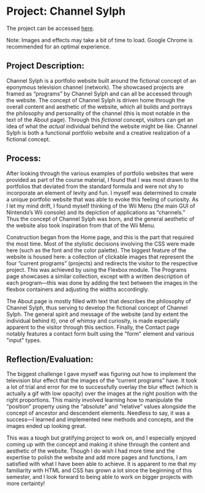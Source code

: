 # Project: Channel Sylph

The project can be accessed [here](https://syl596.github.io/CLPortfolio/).

Note: Images and effects may take a bit of time to load. Google Chrome is recommended for an optimal experience.

## Project Description:

Channel Sylph is a portfolio website built around the fictional concept of an eponymous television channel (network). The showcased projects are framed as “programs” by Channel Sylph and can all be accessed through the website. The concept of Channel Sylph is driven home through the overall content and aesthetic of the website, which all builds and portrays the philosophy and personality of the channel (this is most notable in the text of the About page). Through this *fictional* concept, visitors can get an idea of what the *actual* individual behind the website might be like. Channel Sylph is both a functional portfolio website and a creative realization of a fictional concept. 
 
## Process:

After looking through the various examples of portfolio websites that were provided as part of the course material, I found that I was most drawn to the portfolios that deviated from the standard formula and were not shy to incorporate an element of levity and fun. I myself was determined to create a unique portfolio website that was able to evoke this feeling of curiosity. As I let my mind drift, I found myself thinking of the Wii Menu (the main GUI of Nintendo’s Wii console) and its depiction of applications as “channels.” Thus the concept of Channel Sylph was born, and the general aesthetic of the website also took inspiration from that of the Wii Menu.

Construction began from the Home page, and this is the part that required the most time. Most of the stylistic decisions involving the CSS were made here (such as the font and the color palette). The biggest feature of the website is housed here: a collection of clickable images that represent the four “current programs” (projects) and redirects the visitor to the respective project. This was achieved by using the Flexbox module. The Programs page showcases a similar collection, except with a written description of each program—this was done by adding the text between the images in the flexbox containers and adjusting the widths accordingly.

The About page is mostly filled with text that describes the philosophy of Channel Sylph, thus serving to develop the fictional concept of Channel Sylph. The general spirit and message of the website (and by extent the individual behind it), one of whimsy and curiosity, is made especially apparent to the visitor through this section. Finally, the Contact page notably features a contact form built using the "form" element and various "input" types.

## Reflection/Evaluation:

The biggest challenge I gave myself was figuring out how to implement the television blur effect that the images of the “current programs” have. It took a lot of trial and error for me to successfully overlay the blur effect (which is actually a gif with low opacity) over the images at the right position with the right proportions. This mainly involved learning how to manipulate the “position” property using the “absolute” and “relative” values alongside the concept of ancestor and descendent elements. Needless to say, it was a success—I learned and implemented new methods and concepts, and the images ended up looking great.

This was a tough but gratifying project to work on, and I especially enjoyed coming up with the concept and making it shine through the content and aesthetic of the website. Though I do wish I had more time and the expertise to polish the website and add more pages and functions, I am satisfied with what I have been able to achieve. It is apparent to me that my familiarity with HTML and CSS has grown a lot since the beginning of this semester, and I look forward to being able to work on bigger projects with more certainty!
